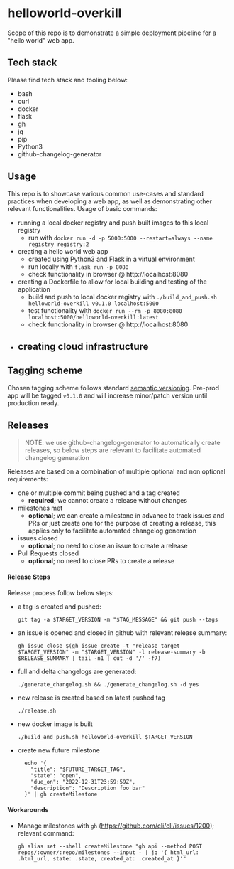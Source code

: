 # helloworld-overkill

Scope of this repo is to demonstrate a simple deployment pipeline for a "hello world" web app.

## Tech stack

Please find tech stack and tooling below:

- bash
- curl
- docker
- flask
- gh
- jq
- pip
- Python3
- github-changelog-generator

## Usage

This repo is to showcase various common use-cases and standard practices when developing a web app, as well as demonstrating other relevant functionalities. Usage of basic commands:
- running a local docker registry and push built images to this local registry
  - run with `docker run -d -p 5000:5000 --restart=always --name registry registry:2`
- creating a hello world web app
  - created using Python3 and Flask in a virtual environment
  - run locally with `flask run -p 8080`
  - check functionality in browser @ http://localhost:8080
- creating a Dockerfile to allow for local building and testing of the application
  - build and push to local docker registry with `./build_and_push.sh helloworld-overkill v0.1.0 localhost:5000`
  - test functionality with `docker run --rm -p 8080:8080 localhost:5000/helloworld-overkill:latest`
  - check functionality in browser @ http://localhost:8080
- creating cloud infrastructure
  - 

## Tagging scheme

Chosen tagging scheme follows standard [semantic versioning](https://semver.org/).
Pre-prod app will be tagged `v0.1.0` and will increase minor/patch version until production ready.

## Releases

> NOTE: we use github-changelog-generator to automatically create releases, so below steps are relevant to facilitate automated changelog generation

Releases are based on a combination of multiple optional and non optional requirements:
- one or multiple commit being pushed and a tag created
  - __required__; we cannot create a release without changes
- milestones met
  - __optional__; we can create a milestone in advance to track issues and PRs or just create one for the purpose of creating a release, this applies only to facilitate automated changelog generation
- issues closed
  - __optional__; no need to close an issue to create a release
- Pull Requests closed
  - __optional__; no need to close PRs to create a release

#### Release Steps

Release process follow below steps:
- a tag is created and pushed:

  `git tag -a $TARGET_VERSION -m "$TAG_MESSAGE" && git push --tags`

- an issue is opened and closed in github with relevant release summary:

  `gh issue close $(gh issue create -t "release target $TARGET_VERSION" -m "$TARGET_VERSION" -l release-summary -b $RELEASE_SUMMARY | tail -n1 | cut -d '/' -f7)`

- full and delta changelogs are generated:

  `./generate_changelog.sh && ./generate_changelog.sh -d yes`

- new release is created based on latest pushed tag

  `./release.sh`

- new docker image is built

  `./build_and_push.sh helloworld-overkill $TARGET_VERSION`

- create new future milestone

  ```
    echo '{
      "title": "$FUTURE_TARGET_TAG",
      "state": "open",
      "due_on": "2022-12-31T23:59:59Z",
      "description": "Description foo bar"
    }' | gh createMilestone
  ```
#### Workarounds

- Manage milestones with `gh` (https://github.com/cli/cli/issues/1200); relevant command:

      gh alias set --shell createMilestone "gh api --method POST repos/:owner/:repo/milestones --input - | jq '{ html_url: .html_url, state: .state, created_at: .created_at }'"

